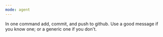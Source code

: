 ```yaml
---
mode: agent
---
```


In one command add, commit, and push to github.  Use a good message if you know one; or a generic one if you don't.  